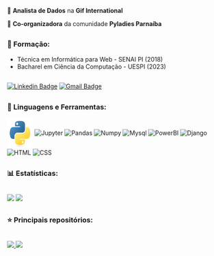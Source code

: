 🎲 **Analista de Dados** na **Gif International**

💜 **Co-organizadora** da comunidade **Pyladies Parnaíba**

##

### 📖 Formação:
- Técnica em Informática para Web - SENAI PI (2018)
- Bacharel em Ciência da Computação - UESPI (2023)

##

[![Linkedin Badge](https://img.shields.io/badge/-LinkedIn-blue?style=flat-square&logo=Linkedin&logoColor=white&link=https://www.linkedin.com/in/vitoria-neris//)](https://www.linkedin.com/in/vitoria-neris/)
[![Gmail Badge](https://img.shields.io/badge/-Gmail-red?style=flat-square&logo=Gmail&logoColor=white&link=vitorianerisrebelo@gmail.com)](vitorianerisrebelo@gmail.com)

##
  ### 🔧 Linguagens e Ferramentas:
  <div style="display: inline_block">
  <img align="center" alt="Python" height="70" width="60" src="https://raw.githubusercontent.com/devicons/devicon/master/icons/python/python-original.svg">
  <img align="center" alt="Jupyter" height="80" width="60" src="https://cdn.jsdelivr.net/gh/devicons/devicon/icons/jupyter/jupyter-original-wordmark.svg">
  <img align="center" alt="Pandas" height="80" width="70" src="https://cdn.jsdelivr.net/gh/devicons/devicon/icons/pandas/pandas-original-wordmark.svg">
  <img align="center" alt="Numpy" height="100" width="100" src="https://cdn.jsdelivr.net/gh/devicons/devicon/icons/numpy/numpy-original-wordmark.svg">
  <img align="center" alt="Mysql" height="100" width="100" src="https://cdn.jsdelivr.net/gh/devicons/devicon@latest/icons/mysql/mysql-original-wordmark.svg">
  <img align="center" alt="PowerBI" height="30" width="90" src="https://img.shields.io/badge/PowerBI-F2C811?style=for-the-badge&logo=Power%20BI&logoColor=white">
  <img align="center" alt="Django" height="80" width="80" src="https://cdn.jsdelivr.net/gh/devicons/devicon/icons/django/django-plain-wordmark.svg">
  <img align="center" alt="HTML" height="70" width="50" src="https://cdn.jsdelivr.net/gh/devicons/devicon/icons/html5/html5-original-wordmark.svg">
  <img align="center" alt="CSS" height="70" width="50" src="https://cdn.jsdelivr.net/gh/devicons/devicon/icons/css3/css3-original-wordmark.svg">
  

  </div>
  
##
  ### 📊 Estatísticas:
<br>
<div>
  <img height="170em" src="https://github-readme-stats.vercel.app/api?username=torineris&show_icons=true&theme=dracula&count_private=true"/>
  <img height="170em" src="https://github-readme-stats.vercel.app/api/top-langs/?username=torineris&layout=compact&theme=dracula"/>
</div>

##
### ⭐️ Principais repositórios:
<br>
<div>
  <a href="https://github.com/torineris/data_science_day-higia">
    <img height="135em" src="https://github-readme-stats.vercel.app/api/pin/?username=torineris&repo=data_science_day-higia"/>
  <a/>
  <a href="https://github.com/torineris/python-pandas">
    <img height="135em" src="https://github-readme-stats.vercel.app/api/pin/?username=torineris&repo=python-pandas"/>
  </a>
</div>
